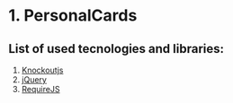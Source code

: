 # 1. PersonalCards

## List of used tecnologies and libraries:
1. [Knockoutjs](http://knockoutjs.com/) 
2. [jQuery](https://jquery.com/)
3. [RequireJS](http://requirejs.org/)